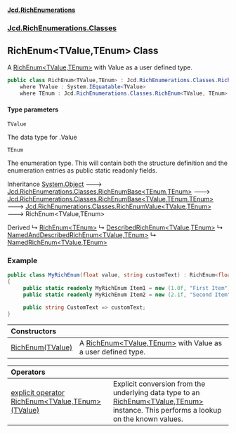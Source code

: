 #### [Jcd.RichEnumerations](index.md 'index')
### [Jcd.RichEnumerations.Classes](Jcd.RichEnumerations.Classes.md 'Jcd.RichEnumerations.Classes')

## RichEnum<TValue,TEnum> Class

A [RichEnum&lt;TValue,TEnum&gt;](RichEnum_TValue,TEnum_.md 'Jcd.RichEnumerations.Classes.RichEnum<TValue,TEnum>') with Value as a user defined type.

```csharp
public class RichEnum<TValue,TEnum> : Jcd.RichEnumerations.Classes.RichEnumValue<TValue, TEnum>
    where TValue : System.IEquatable<TValue>
    where TEnum : Jcd.RichEnumerations.Classes.RichEnum<TValue, TEnum>
```
#### Type parameters

<a name='Jcd.RichEnumerations.Classes.RichEnum_TValue,TEnum_.TValue'></a>

`TValue`

The data type for .Value

<a name='Jcd.RichEnumerations.Classes.RichEnum_TValue,TEnum_.TEnum'></a>

`TEnum`

The enumeration type. This will contain both the structure definition and the enumeration
entries as public static readonly fields.

Inheritance [System.Object](https://docs.microsoft.com/en-us/dotnet/api/System.Object 'System.Object') &#129106; [Jcd.RichEnumerations.Classes.RichEnumBase&lt;](RichEnumBase_TEnumeration,TEnumeratedItem_.md 'Jcd.RichEnumerations.Classes.RichEnumBase<TEnumeration,TEnumeratedItem>')[TEnum](RichEnum_TValue,TEnum_.md#Jcd.RichEnumerations.Classes.RichEnum_TValue,TEnum_.TEnum 'Jcd.RichEnumerations.Classes.RichEnum<TValue,TEnum>.TEnum')[,](RichEnumBase_TEnumeration,TEnumeratedItem_.md 'Jcd.RichEnumerations.Classes.RichEnumBase<TEnumeration,TEnumeratedItem>')[TEnum](RichEnum_TValue,TEnum_.md#Jcd.RichEnumerations.Classes.RichEnum_TValue,TEnum_.TEnum 'Jcd.RichEnumerations.Classes.RichEnum<TValue,TEnum>.TEnum')[&gt;](RichEnumBase_TEnumeration,TEnumeratedItem_.md 'Jcd.RichEnumerations.Classes.RichEnumBase<TEnumeration,TEnumeratedItem>') &#129106; [Jcd.RichEnumerations.Classes.RichEnumBase&lt;](RichEnumBase_TValue,TEnumeration,TEnumeratedItem_.md 'Jcd.RichEnumerations.Classes.RichEnumBase<TValue,TEnumeration,TEnumeratedItem>')[TValue](RichEnum_TValue,TEnum_.md#Jcd.RichEnumerations.Classes.RichEnum_TValue,TEnum_.TValue 'Jcd.RichEnumerations.Classes.RichEnum<TValue,TEnum>.TValue')[,](RichEnumBase_TValue,TEnumeration,TEnumeratedItem_.md 'Jcd.RichEnumerations.Classes.RichEnumBase<TValue,TEnumeration,TEnumeratedItem>')[TEnum](RichEnum_TValue,TEnum_.md#Jcd.RichEnumerations.Classes.RichEnum_TValue,TEnum_.TEnum 'Jcd.RichEnumerations.Classes.RichEnum<TValue,TEnum>.TEnum')[,](RichEnumBase_TValue,TEnumeration,TEnumeratedItem_.md 'Jcd.RichEnumerations.Classes.RichEnumBase<TValue,TEnumeration,TEnumeratedItem>')[TEnum](RichEnum_TValue,TEnum_.md#Jcd.RichEnumerations.Classes.RichEnum_TValue,TEnum_.TEnum 'Jcd.RichEnumerations.Classes.RichEnum<TValue,TEnum>.TEnum')[&gt;](RichEnumBase_TValue,TEnumeration,TEnumeratedItem_.md 'Jcd.RichEnumerations.Classes.RichEnumBase<TValue,TEnumeration,TEnumeratedItem>') &#129106; [Jcd.RichEnumerations.Classes.RichEnumValue&lt;](RichEnumValue_TValue,TEnum_.md 'Jcd.RichEnumerations.Classes.RichEnumValue<TValue,TEnum>')[TValue](RichEnum_TValue,TEnum_.md#Jcd.RichEnumerations.Classes.RichEnum_TValue,TEnum_.TValue 'Jcd.RichEnumerations.Classes.RichEnum<TValue,TEnum>.TValue')[,](RichEnumValue_TValue,TEnum_.md 'Jcd.RichEnumerations.Classes.RichEnumValue<TValue,TEnum>')[TEnum](RichEnum_TValue,TEnum_.md#Jcd.RichEnumerations.Classes.RichEnum_TValue,TEnum_.TEnum 'Jcd.RichEnumerations.Classes.RichEnum<TValue,TEnum>.TEnum')[&gt;](RichEnumValue_TValue,TEnum_.md 'Jcd.RichEnumerations.Classes.RichEnumValue<TValue,TEnum>') &#129106; RichEnum<TValue,TEnum>

Derived
&#8627; [RichEnum&lt;TEnum&gt;](RichEnum_TEnum_.md 'Jcd.RichEnumerations.Classes.RichEnum<TEnum>')
&#8627; [DescribedRichEnum&lt;TValue,TEnum&gt;](DescribedRichEnum_TValue,TEnum_.md 'Jcd.RichEnumerations.Classes.Wrappers.DescribedRichEnum<TValue,TEnum>')
&#8627; [NamedAndDescribedRichEnum&lt;TValue,TEnum&gt;](NamedAndDescribedRichEnum_TValue,TEnum_.md 'Jcd.RichEnumerations.Classes.Wrappers.NamedAndDescribedRichEnum<TValue,TEnum>')
&#8627; [NamedRichEnum&lt;TValue,TEnum&gt;](NamedRichEnum_TValue,TEnum_.md 'Jcd.RichEnumerations.Classes.Wrappers.NamedRichEnum<TValue,TEnum>')

### Example

```csharp
public class MyRichEnum(float value, string customText) : RichEnum<float,MyRichEnum>(value)
{
     public static readonly MyRichEnum Item1 = new (1.0f, "First Item");
     public static readonly MyRichEnum Item2 = new (2.1f, "Second Item");

     public string CustomText => customText;
}
```

| Constructors | |
| :--- | :--- |
| [RichEnum(TValue)](RichEnum_TValue,TEnum_..ctor.6BAIJGugMp0/up/vAE8psw.md 'Jcd.RichEnumerations.Classes.RichEnum<TValue,TEnum>.RichEnum(TValue)') | A [RichEnum&lt;TValue,TEnum&gt;](RichEnum_TValue,TEnum_.md 'Jcd.RichEnumerations.Classes.RichEnum<TValue,TEnum>') with Value as a user defined type. |

| Operators | |
| :--- | :--- |
| [explicit operator RichEnum&lt;TValue,TEnum&gt;(TValue)](RichEnum_TValue,TEnum_.op_Explicit.IFnKmSHAaFXJmvoFR/Uocw.md 'Jcd.RichEnumerations.Classes.RichEnum<TValue,TEnum>.op_Explicit Jcd.RichEnumerations.Classes.RichEnum<TValue,TEnum>(TValue)') | Explicit conversion from the underlying data type to an [RichEnum&lt;TValue,TEnum&gt;](RichEnum_TValue,TEnum_.md 'Jcd.RichEnumerations.Classes.RichEnum<TValue,TEnum>') instance. This performs a lookup on the known values. |
